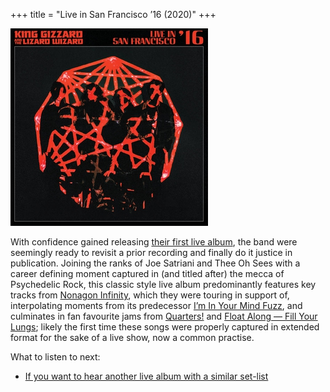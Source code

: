 +++
title = "Live in San Francisco ’16 (2020)"
+++

![album cover for Live In San Francisco 2016](./cover.jpg)

With confidence gained releasing [their first live album](./chunky-shrapnel), the band were seemingly ready to revisit a prior recording and finally do it justice in publication. Joining the ranks of Joe Satriani and Thee Oh Sees with a career defining moment captured in (and titled after) the mecca of Psychedelic Rock, this classic style live album predominantly features key tracks from [Nonagon Infinity](./nonagon-infinity), which they were touring in support of, interpolating moments from its predecessor [I’m In Your Mind Fuzz](./im-in-your-mind-fuzz), and culminates in fan favourite jams from [Quarters!](./quarters) and [Float Along — Fill Your Lungs](./float-along-fill-your-lungs); likely the first time these songs were properly captured in extended format for the sake of a live show, now a common practise.

What to listen to next:

*   [If you want to hear another live album with a similar set-list](./live-at-levitation-2016)
